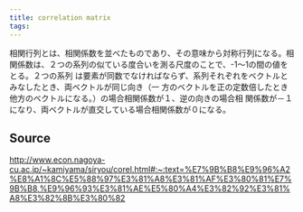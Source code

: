 ```yaml
---
title: correlation matrix
tags: 
---
```


相関行列とは、相関係数を並べたものであり、その意味から対称行列になる。相関係数は、２つの系列の似ている度合いを測る尺度のことで、-1～1の間の値をとる。２つの系列 は要素が同数でなければならず、系列それぞれをベクトルとみなしたとき、両ベクトルが同じ向き（一 方のベクトルを正の定数倍したとき他方のベクトルになる。）の場合相関係数が１、逆の向きの場合相 関係数が－１になり、両ベクトルが直交している場合相関係数が０になる。

## Source
http://www.econ.nagoya-cu.ac.jp/~kamiyama/siryou/corel.html#:~:text=%E7%9B%B8%E9%96%A2%E8%A1%8C%E5%88%97%E3%81%A8%E3%81%AF%E3%80%81%E7%9B%B8,%E9%96%93%E3%81%AE%E5%80%A4%E3%82%92%E3%81%A8%E3%82%8B%E3%80%82